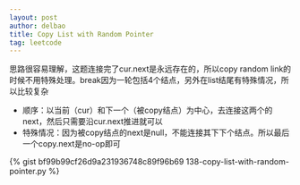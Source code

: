 ```yaml
---
layout: post
author: delbao
title: Copy List with Random Pointer
tag: leetcode
---
```


思路很容易理解，这题连接完了cur.next是永远存在的，所以copy random link的时候不用特殊处理。break因为一轮包括4个结点，另外在list结尾有特殊情况，所以比较复杂


- 顺序：以当前（cur）和下一个（被copy结点）为中心，去连接这两个的next，然后只需要沿cur.next推进就可以
- 特殊情况：因为被copy结点的next是null，不能连接其下下个结点。所以最后一个copy.next是no-op即可
 

{% gist bf99b99cf26d9a231936748c89f96b69 138-copy-list-with-random-pointer.py %}
